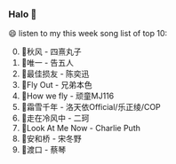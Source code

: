 

### Halo 👋

😄 listen to my this week song list of top 10:

0. 🌈秋风 - 四熹丸子
1. 🌈唯一 - 告五人
2. 🌈最佳损友 - 陈奕迅
3. 🌈Fly Out - 兄弟本色
4. 🌈How we fly - 顽童MJ116
5. 🌈霜雪千年 - 洛天依Official/乐正绫/COP
6. 🌈走在冷风中 - 二珂
7. 🌈Look At Me Now - Charlie Puth
8. 🌈安和桥 - 宋冬野
9. 🌈渡口 - 蔡琴

